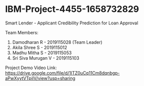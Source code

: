 # IBM-Project-4455-1658732829
Smart Lender - Applicant Credibility Prediction for Loan Approval

Team Members:
1. Damodharan R       - 2019115028 (Team Leader)
2. Akila Shree S      - 2019115012
3. Madhu Mitha S      - 2019115053
4. Sri Siva Murugan V - 2019115103
 
Project Demo Video Link: https://drive.google.com/file/d/1ITZ0uCq11Cm8dqnbgp-aPwXyytVTpiIV/view?usp=sharing
